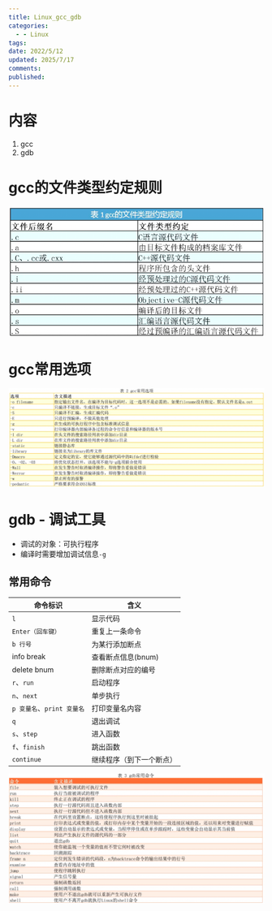 ```yaml
---
title: Linux_gcc_gdb
categories:
  - - Linux
tags: 
date: 2022/5/12
updated: 2025/7/17
comments: 
published:
---
```

# 内容

1. gcc
2. gdb
# gcc的文件类型约定规则
![](../../images/Linux_gcc_gdb/image-20250717221711701.png)
# gcc常用选项
![](../../images/Linux_gcc_gdb/image-20250717221742017.png)


# gdb - 调试工具

* 调试的对象：可执行程序
* 编译时需要增加调试信息`-g`

## 常用命令

| 命令标识                | 含义           |
| ------------------- | ------------ |
| `l`                 | 显示代码         |
| `Enter（回车键）`        | 重复上一条命令      |
| `b 行号`              | 为某行添加断点      |
| info break          | 查看断点信息(bnum)   |
| delete bnum         | 删除断点对应的编号  |
| `r`、`run`           | 启动程序         |
| `n`、`next`          | 单步执行         |
| `p 变量名`、`print 变量名` | 打印变量名内容      |
| `q`                 | 退出调试         |
| `s`、`step`          | 进入函数         |
| `f`、`finish`        | 跳出函数         |
| `continue`          | 继续程序（到下一个断点） |

![](../../images/Linux_gcc_gdb/image-20250717223939391.png)

